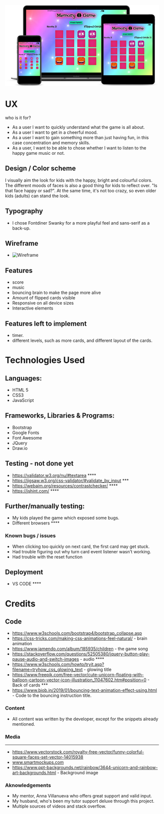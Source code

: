 ![Mockup](/assets/images/memoryGameMockup.png)

# UX

who is it for?
* As a user I want to quickly understand what the game is all about.
* As a user I want to get in a cheerful mood.
* As a user I want to gain something more than just having fun, in this case concentration and memory skills.
* As a user, I want to be able to chose whether I want to listen to the happy game music or not.


## Design / Color scheme

I visually aim the look for kids with the happy, bright and colourful colors. The different moods of faces is also a good thing for kids to reflect over. "Is that face happy or sad?".
At the same time, it's not too crazy, so even older kids (adults) can stand the look.

## Typography

* I chose Fontdiner Swanky for a more playful feel and sans-serif as a back-up.

## Wireframe

* ![Wireframe](/)


## Features

* score 
* music
* bouncing brain to make the page more alive
* Amount of flipped cards visible
* Responsive on all device sizes
* Interactive elements


## Features left to implement

* timer.
* different levels, such as more cards, and different layout of the cards.

# Technologies Used

## Languages:

* HTML 5
* CSS3
* JavaScript


## Frameworks, Libraries & Programs:  

* Bootstrap      
* Google Fonts
* Font Awesome
* JQuery 
* Draw.io

## Testing  - not done yet

* https://validator.w3.org/nu/#textarea     ****
* https://jigsaw.w3.org/css-validator/#validate_by_input   ***
* https://webaim.org/resources/contrastchecker/    ****
* https://jshint.com/  ****

## Further/manually testing:

* My kids played the game which exposed some bugs.
* Different browsers    ****

### Known bugs / issues

* When clicking too quickly on next card, the first card may get stuck.
* Had trouble figuring out why turn card event listener wasn't working.
* Had trouble with the reset function

## Deployment

* VS CODE ****

# Credits

## Code

* https://www.w3schools.com/bootstrap4/bootstrap_collapse.asp
* https://css-tricks.com/making-css-animations-feel-natural/  - brain animation
* https://www.jamendo.com/album/185935/children - the game song
* https://stackoverflow.com/questions/52505380/jquery-button-play-pause-audio-and-switch-images - audio ****
* https://www.w3schools.com/howto/tryit.asp?filename=tryhow_css_glowing_text - glowing title
* https://www.freepik.com/free-vector/cute-unicorn-floating-with-balloon-cartoon-vector-icon-illustration_11047602.htm#position=0  - Back of cards ***
* https://www.biob.in/2019/01/bouncing-text-animation-effect-using.html - Code to the bouncing instruction title.

### Content

* All content was written by the developer, except for the snippets already mentioned.


### Media

* *****

* https://www.vectorstock.com/royalty-free-vector/funny-colorful-square-faces-set-vector-14015938
* www.smartmockups.com 
* https://www.ppt-backgrounds.net/rainbow/3644-unicorn-and-rainbow-art-backgrounds.html - Background image
### Aknowledgements

* My mentor, Anna Villanueva who offers great support and valid input.
* My husband, who's been my tutor support deluxe through this project.
* Multiple sources of videos and stack overflow.

